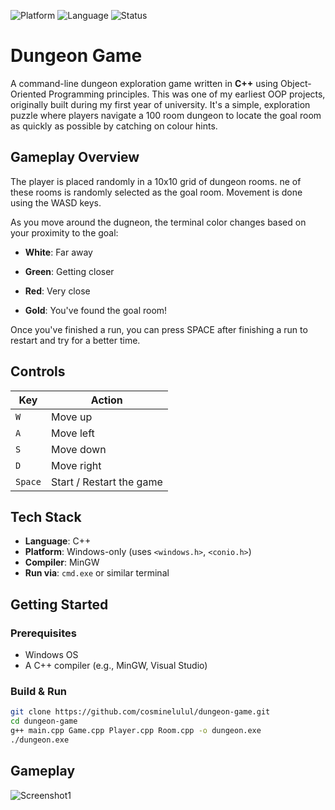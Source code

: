 
![Platform](https://img.shields.io/badge/platform-Windows-blue.svg)
![Language](https://img.shields.io/badge/language-C%2B%2B-blue.svg)
![Status](https://img.shields.io/badge/status-finished-success)

# Dungeon Game

A command-line dungeon exploration game written in **C++** using Object-Oriented Programming principles. This was one of my earliest OOP projects, originally built during my first year of university. It's a simple, exploration puzzle where players navigate a 100 room dungeon to locate the goal room as quickly as possible by catching on colour hints.

##  Gameplay Overview

The player is placed randomly in a 10x10 grid of dungeon rooms. ne of these rooms is randomly selected as the goal room. Movement is done using the WASD keys.

As you move around the dugneon, the  terminal color changes based on your proximity to the goal:

  - **White**: Far away

  - **Green**: Getting closer

 -  **Red**: Very close

  - **Gold**: You've found the goal room!


Once you've finished a run, you can press SPACE after finishing a run to restart and try for a better time.


##  Controls

| Key     | Action         |
|---------|----------------|
| `W`     | Move up        |
| `A`     | Move left      |
| `S`     | Move down      |
| `D`     | Move right     |
| `Space` | Start / Restart the game |


## Tech Stack

- **Language**: C++
- **Platform**: Windows-only (uses `<windows.h>`, `<conio.h>`)
- **Compiler**: MinGW
- **Run via**: `cmd.exe` or similar terminal

##  Getting Started

###  Prerequisites

- Windows OS
- A C++ compiler (e.g., MinGW, Visual Studio)

###  Build & Run

```bash
git clone https://github.com/cosminelulul/dungeon-game.git
cd dungeon-game
g++ main.cpp Game.cpp Player.cpp Room.cpp -o dungeon.exe
./dungeon.exe
```

## Gameplay

![Screenshot1](https://i.ibb.co/Jw85dSFR/Screenshot-1.png)



